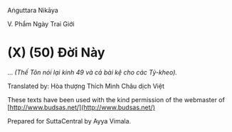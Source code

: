 Aṅguttara Nikāya

V. Phẩm Ngày Trai Giới

# (X) (50) Ðời Này

... _(Thế Tôn nói lại kinh 49 và cả bài kệ cho các Tỷ-kheo)._

Translated by: Hòa thượng Thích Minh Châu dịch Việt

These texts have been used with the kind permission of the webmaster of [http://www.budsas.net/](http://www.budsas.net/)

Prepared for SuttaCentral by Ayya Vimala.